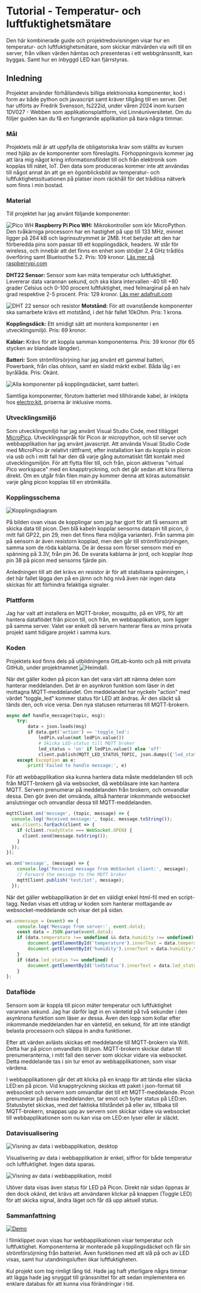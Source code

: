 
# Tutorial - Temperatur- och luftfuktighetsmätare

Den här kombinerade guide och projektredovisningen visar hur en temperatur- och luftfuktighetsmätare, som skickar mätvärden via wifi till en server, från vilken värden hämtas och presenteras i ett webbgränssnitt, kan byggas. Samt hur en inbyggd LED kan fjärrstyras.

## Inledning

Projektet använder förhållandevis billiga elektroniska komponenter, kod i form av både python och javascript samt kräver tillgång till en server. Det har utförts av Fredrik Svensson, fs222id, under våren 2024 inom kursen 1DV027 - Webben som applikationsplattform, vid Linnéuniversitetet. Om du följer guiden kan du få en fungerande applikation på bara några timmar.  

### Mål

Projektets mål är att uppfylla de obligatoriska krav som ställts av kursen med hjälp av de komponenter som föreslagits. Förhoppningsvis kommer jag att lära mig något kring informationsflödet till och från elektronik som kopplas till nätet, IoT. Den data som produceras kommer inte att användas till något annat än att ge en ögonblicksbild av temperatur- och luftfuktighetssituationen på platser inom räckhåll för det trådlösa nätverk som finns i min bostad.

### Material

Till projektet har jag använt följande komponenter:

![Pico WH](img/Pico.jpg)
**Raspberry Pi Pico WH:** Mikrokontroller som kör MicroPython. Den tvåkärniga processorn har en hastighet på upp till 133 MHz, minnet ligger på 264 kB och lagrinsutrymmet är 2MB. H:et betyder att den har förberedda pins som passar till ett kopplingsdäck, headers. W står för wireless, och innebär att det finns en enhet som stödjer 2,4 GHz trådlös överföring samt Bluetoothe 5.2. Pris: 109 kronor. 
[Läs mer på raspberrypi.com](https://www.raspberrypi.com/documentation/microcontrollers/raspberry-pi-pico.html)

**DHT22 Sensor:** Sensor som kan mäta temperatur och luftfuktighet. Levererar data varannan sekund, och ska klara intervallen -40 till +80 grader Celsius och 0-100 procent luftfuktighet, med felmarginal på en halv grad respektive 2-5 procent. Pris: 129 kronor.
[Läs mer adafruit.com](https://www.adafruit.com/product/385)

![DHT 22 sensor och resistor](img/Resistor_sensor.jpg)
**Motstånd:** För att ovanstående komponenter ska samarbete krävs ett motstånd, i det här fallet 10kOhm. Pris: 1 krona.

**Kopplingsdäck:** Ett smidigt sätt att montera komponenter i en utvecklingsmiljö. Pris: 69 kronor.

**Kablar:** Krävs för att koppla samman komponenterna. Pris: 39 kronor (för 65 stycken av blandade längder).

**Batteri:** Som strömförsörjning har jag använt ett gammal batteri, Powerbank, från clas ohlson, samt en sladd märkt exibel. Båda låg i en byrålåda. Pris: Okänt.

![Alla komponenter på kopplingsdäcket, samt batteri.](img/Komponenter.jpg)

Samtliga komponenter, förutom batteriet med tillhörande kabel, är inköpta hos [electro:kit](https://www.electrokit.com/), priserna är inklusive moms.

### Utvecklingsmiljö

Som utvecklingsmiljö har jag använt Visual Studio Code, med tillägget [MicroPico](https://github.com/paulober/MicroPico). Utvecklingsspråk för Picon är micropython, och till server och webbapplikation har jag använt javascript. Att använda Visual Studio Code med MicroPico är relativt rättframt, efter installation kan du koppla in picon via usb och i mitt fall har den då varje gång automatiskt fått kontakt med utvecklingsmiljön. För att flytta filer till, och från, picon aktiveras "virtual Pico workspace" med en knapptryckning, och det går sedan att köra filerna direkt. Om en utgår från filen main.py kommer denna att köras automatiskt varje gång picon kopplas till en strömkälla.

### Kopplingsschema

![Kopplingsdiagram](img/Kopplingsschema.jpg)

På bilden ovan visas de kopplingar som jag har gjort för att få sensorn att skicka data till picon. Den blå kabeln kopplar sensorns datapin till picon, (i mitt fall GP22, pin 29, men det finns flera möjliga varianter). Från samma pin på sensorn är även resistorn kopplad, men den går till strömförsörjningen, samma som de röda kablarna. De är dessa som förser sensorn med en spänning på 3.3V, från pin 36. De svarata kablarna är jord, och kopplar ihop pin 38 på picon med sensorns fjärde pin. 

Anledningen till att det krävs en resistor är för att stabilisera spänningen, i det här fallet lägga den på en jämn och hög nivå även när ingen data skickas för att förhindra felaktiga signaler.

### Plattform

Jag har valt att installera en MQTT-broker, mosquitto, på en VPS, för att hantera dataflödet från picon till, och från, en webbapplikation, som ligger på samma server. Valet var enkelt då servern hanterar flera av mina privata projekt samt tidigare projekt i samma kurs. 

### Koden

Projektets kod finns dels på utbildningens GitLab-konto och på mitt privata GitHub, under projektnamnet ![Heimdall](https://github.com/JFSvensson/Heimdall).

När det gäller koden på picon kan det vara värt att nämna delen som hanterar meddelanden. Det är en asynkron funktion som läser in det mottagna MQTT-meddelandet. Om meddelandet har nyckeln "action" med värdet "toggle_led" kommer status för LED att ändras. Är den släckt så tänds den, och vice versa. Den nya statusen returneras till MQTT-brokern.

```python
async def handle_message(topic, msg):
    try:
        data = json.loads(msg)
        if data.get('action') == 'toggle_led':
            ledPin.value(not ledPin.value())
            # Skicka LED-status till MQTT broker
            led_status = 'on' if ledPin.value() else 'off'
            client.publish(MQTT_LED_STATUS_TOPIC, json.dumps({'led_status': led_status}))
    except Exception as e:
        print('Failed to handle message:', e)
```

För att webbapplikation ska kunna hantera data måste meddelanden till och från MQTT-brokern gå via websocket, då webbläsare inte kan hantera MQTT. Servern prenumerar på meddelanden från brokern, och omvandlar dessa. Den gör även det omvända, alltså hanterar inkommande websocket anslutningar och omvandlar dessa till MQTT-meddelanden.

```javascript
mqttClient.on('message', (topic, message) => {
  console.log('Received message:', topic, message.toString());
  wss.clients.forEach(client => {
    if (client.readyState === WebSocket.OPEN) {
      client.send(message.toString());
    }
  });
});
```

```javascript
ws.on('message', (message) => {
    console.log('Received message from WebSocket client:', message);
    // Forward the message to the MQTT broker
    mqttClient.publish('test/iot', message);
  });
```

När det gäller webbapplikation är det en väldigt enkel html-fil med en script-tagg. Nedan visas ett utdrag ur koden som hanterar mottagande av websocket-meddelande och visar det på sidan.

```javascript
ws.onmessage = (event) => {
    console.log('Message from server:', event.data);
    const data = JSON.parse(event.data);
    if (data.temperature !== undefined && data.humidity !== undefined) {
        document.getElementById('temperature').innerText = data.temperature.toFixed(2);
        document.getElementById('humidity').innerText = data.humidity.toFixed(2);
    }
    if (data.led_status !== undefined) {
        document.getElementById('ledStatus').innerText = data.led_status === 'on' ? 'On' : 'Off';
    }
};
```

### Dataflöde

Sensorn som är koppla till picon mäter temperatur och luftfuktighet varannan sekund. Jag har därför lagt in en väntetid på två sekunder i den asynkrona funktion som läser av dessa. Även den lopp som kollar efter inkommande meddelanden har en väntetid, en sekund, för att inte ständigt belasta processorn och släppa in andra funktioner.

Efter att värden avlästs skickas ett meddelande till MQTT-brokern via Wifi. Detta har på picon omvandlats till json. MQTT-brokern skickar datan till prenumeranterna, i mitt fall den server som skickar vidare via websocket. Detta meddelande tas i sin tur emot av webbapplikationen, som visar värdena. 

I webbapplikationen går det att klicka på en knapp för att tända eller släcka LED:en på picon. Vid knapptryckning skickas ett paket i json-format till websocket och servern som omvandlar det till ett MQTT-meddelande. Picon prenumerar på dessa meddelanden, tar emot och byter status på LED:en. Statusbytet skickas, med det faktiska tillståndet på eller av, tillbaka till MQTT-brokern, snappas upp av servern som skickar vidare via websocket till webbapplikationen som nu kan visa om LED:en lyser eller är släckt.

### Datavisualisering

![Visning av data i webbapplikation, desktop](img/Webbapp_desktop.png)

Visualisering av data i webbapplikation är enkel, siffror för både temperatur och luftfuktighet. Ingen data sparas.

![Visning av data i webbapplikation, mobil](img/Webbapp_mobile.jpg)

Utöver data visas även status för LED på Picon. Direkt när sidan öppnas är den dock okänd, det krävs att användaren klickar på knappen (Toggle LED) för att skicka signal, ändra läget och får då upp aktuell status.

### Sammanfattning

[![Demo](video/Demo_thumbnail.png)](video/Demo_1.mp4)

I filmklippet ovan visas hur webbapplikationen visar temperatur och luftfuktighet. Komponenterna är monterade på kopplingsdäcket och får sin strömförsöjrning från batteriet. Även funktionen med att slå på och av LED visas, samt hur utandningsluften ökar luftfuktigheten.

Kul projekt som tog rimligt lång tid. Hade jag haft ytterligare några timmar att lägga hade jag snyggat till gränssnittet för att sedan implementera en enklare databas för att kunna visa förändringar i tid.
